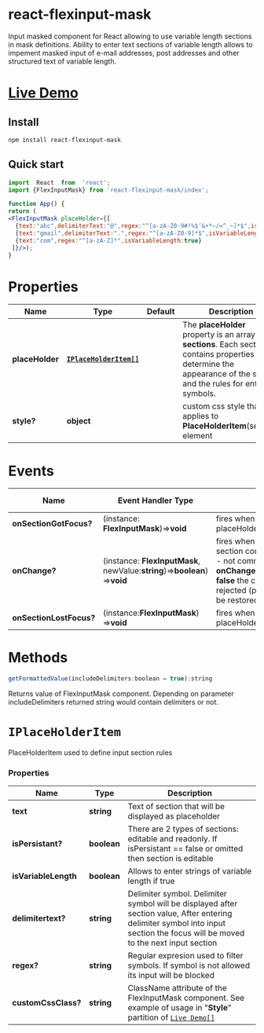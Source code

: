 # react-flexinput-mask
Input masked component for React allowing to use variable length sections in mask definitions. Ability to enter text sections of variable length allows to impement masked input of e-mail addresses, post addresses and other structured text of variable length.

# [Live Demo](https://orudnev.github.io/react-flexinputmask-demo/)

## Install

```sh
npm install react-flexinput-mask
```
## Quick start

```jsx
import  React  from  'react';
import {FlexInputMask} from 'react-flexinput-mask/index';

function App() {
return (
<FlexInputMask placeHolder={[
  {text:"abc",delimiterText:"@",regex:"^[a-zA-Z0-9#!%$‘&+*–/=^_~]*$",isVariableLength:true},
  {text:"gmail",delimiterText:".",regex:"^[a-zA-Z0-9]*$",isVariableLength:true},
  {text:"com",regex:"^[a-zA-Z]*",isVariableLength:true}
 ]}/>);
}
```
# Properties
| Name   |Type | Default | Description |
|--    |-- |--|--|
| **placeHolder**   |**[`IPlaceHolderItem[]`](#IPlaceHolderItem)** ||The **placeHolder** property is an array of **sections**. Each section contains properties that determine the appearance of the section and the rules for entering symbols. |
| **style?**   |**object** ||custom css style that applies to **PlaceHolderItem**(section) element|

# Events
| Name   | Event Handler Type|&nbsp;&nbsp;&nbsp;&nbsp;&nbsp;&nbsp;&nbsp;&nbsp;&nbsp;&nbsp;&nbsp;&nbsp;&nbsp;&nbsp;&nbsp;&nbsp;&nbsp;&nbsp;&nbsp;&nbsp;&nbsp;&nbsp;&nbsp;&nbsp;&nbsp;&nbsp;&nbsp;&nbsp;&nbsp;Description &nbsp;&nbsp;&nbsp;&nbsp;&nbsp;&nbsp;&nbsp;|
|-|-|-|
|  **onSectionGotFocus?**|(instance: **FlexInputMask**)=>**void** |fires when any section of placeHolder gets a focus|
|  **onChange?**|(instance: **FlexInputMask**, newValue:**string**)=>**boolean**) =>**void** |fires when user changes section content. **newValue** - not commited changes, if **onChange** handler returns **false** the changes would be rejected (previous value will be restored) |
|  **onSectionLostFocus?**|(instance:**FlexInputMask**) =>**void** |fires when any section of placeHolder losts a focus.|
# Methods
```jsx
getFormattedValue(includeDelimiters:boolean = true):string
```
Returns value of FlexInputMask component. Depending on parameter includeDelimiters returned string would contain delimiters or not.

# `IPlaceHolderItem`
PlaceHolderItem used to define input section rules

### Properties
| Name   |Type |  Description |
|--    |-- |--|
|**text**|**string**|Text of section that will be displayed as placeholder|
|**isPersistant?**|**boolean**|There are 2 types of sections: editable and readonly. If isPersistant == false or omitted then section is editable|
|**isVariableLength**|**boolean**|Allows to enter strings of variable length if true|
|**delimitertext?**|**string**|Delimiter symbol. Delimiter symbol will be displayed after section value, After entering delimiter symbol into input section the focus will be moved to the next input section|
|**regex?**|**string**|Regular expresion used to filter symbols. If symbol is not allowed its input will be blocked|
|**customCssClass?**|**string**|ClassName attribute of the FlexInputMask component. See example of usage in "**Style**" partition of [`Live Demo[]`](https://orudnev.github.io/react-flexinputmask-demo/)|